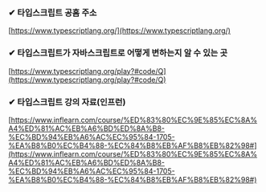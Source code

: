 ### ✔ 타입스크립트 공홈 주소 
[https://www.typescriptlang.org/](https://www.typescriptlang.org/)

### ✔ 타입스크립트가 자바스크립트로 어떻게 변하는지 알 수 있는 곳
[https://www.typescriptlang.org/play?#code/Q](https://www.typescriptlang.org/play?#code/Q)   
    
### ✔ 타입스크립트 강의 자료(인프런)
[https://www.inflearn.com/course/%ED%83%80%EC%9E%85%EC%8A%A4%ED%81%AC%EB%A6%BD%ED%8A%B8-%EC%BD%94%EB%A6%AC%EC%95%84-1705-%EA%B8%B0%EC%B4%88-%EC%84%B8%EB%AF%B8%EB%82%98#](https://www.inflearn.com/course/%ED%83%80%EC%9E%85%EC%8A%A4%ED%81%AC%EB%A6%BD%ED%8A%B8-%EC%BD%94%EB%A6%AC%EC%95%84-1705-%EA%B8%B0%EC%B4%88-%EC%84%B8%EB%AF%B8%EB%82%98#)

